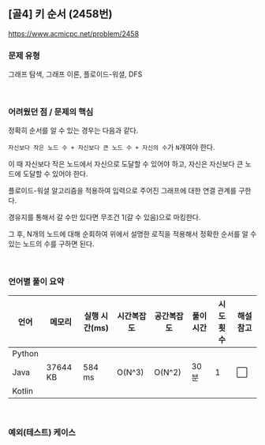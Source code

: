 ## [골4] 키 순서 (2458번)

https://www.acmicpc.net/problem/2458

### 문제 유형

그래프 탐색, 그래프 이론, 플로이드-워셜, DFS

<br>

### 어려웠던 점 / 문제의 핵심

정확히 순서를 알 수 있는 경우는 다음과 같다.

`자신보다 작은 노드 수 + 자신보다 큰 노드 수 + 자신의 수`가 `N`개여야 한다. 

이 때 자신보다 작은 노드에서 자신으로 도달할 수 있어야 하고, 자신은 자신보다 큰 노드에 도달할 수 있어야 한다.

플로이드-워셜 알고리즘을 적용하여 입력으로 주어진 그래프에 대한 연결 관계를 구한다.

경유지를 통해서 갈 수만 있다면 무조건 1(갈 수 있음)으로 마킹한다.

그 후, N개의 노드에 대해 순회하여 위에서 설명한 로직을 적용해서 정확한 순서를 알 수 있는 노드의 수를 구하면 된다.

<br>

### 언어별 풀이 요약

| 언어   | 메모리   | 실행 시간(ms) | 시간복잡도 | 공간복잡도 | 풀이 시간 | 시도 횟수 | 해설 참고            |
| ------ | -------- | ------------- | ---------- | ---------- | --------- | --------- | -------------------- |
| Python |          |               |            |            |           |           |                      |
| Java   | 37644 KB | 584 ms        | O(N^3)     | O(N^2)     | 30분      | 1         | :white_large_square: |
| Kotlin |          |               |            |            |           |           |                      |

<br>

### 예외(테스트) 케이스

```
```

